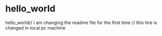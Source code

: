 # hello_world
hello_world// i am changing the readme file for the first time
// this line is changed in local pc machine